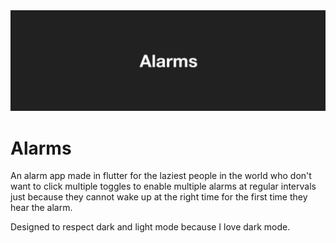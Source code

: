 <img src='./docs/Hero.png'>

# Alarms

An alarm app made in flutter for the laziest people in the world who don't want to click multiple toggles to enable multiple alarms at regular intervals just because they cannot wake up at the right time for the first time they hear the alarm.

Designed to respect dark and light mode because I love dark mode.
